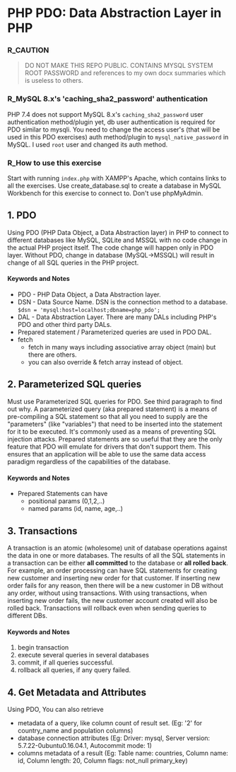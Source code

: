 # PHP PDO: Data Abstraction Layer in PHP

### R_CAUTION
> DO NOT MAKE THIS REPO PUBLIC. CONTAINS MYSQL SYSTEM ROOT PASSWORD and references to my own docx summaries which is useless to others.

### R_MySQL 8.x's 'caching_sha2_password' authentication
PHP 7.4 does not support MySQL 8.x's ```caching_sha2_password``` user authentication method/plugin yet, db user authentication is required for PDO similar to mysqli. You need to change the access user's (that will be used in this PDO exercises) auth method/plugin to ```mysql_native_password``` in MySQL. I used ```root``` user and changed its auth method.

### R_How to use this exercise
Start with running ```index.php``` with XAMPP's Apache, which contains links to all the exercises. Use create_database.sql to create a database in MySQL Workbench for this exercise to connect to. Don't use phpMyAdmin. 

## 1. PDO 
Using PDO (PHP Data Object, a Data Abstraction layer) in PHP to connect to different databases like MySQL, SQLite and MSSQL with no code change in the actual PHP project itself. The code change will happen only in PDO layer. Without PDO, change in database (MySQL->MSSQL) will result in change of all SQL queries in the PHP project.

#### Keywords and Notes
- PDO - PHP Data Object, a Data Abstraction layer.
- DSN - Data Source Name. DSN is the connection method to a database. ```$dsn = 'mysql:host=localhost;dbname=php_pdo';```
- DAL - Data Abstraction Layer. There are many DALs including PHP's PDO and other third party DALs.
- Prepared statement / Parameterized queries are used in PDO DAL.
- fetch 
  - fetch in many ways including associative array object (main) but there are others.
  - you can also override & fetch array instead of object.

 ## 2. Parameterized SQL queries
 Must use Parameterized SQL queries for PDO. See third paragraph to find out why.
 A parameterized query (aka prepared statement) is a means of pre-compiling a SQL statement so that all you need to supply are the "parameters" (like "variables") that need to be inserted into the statement for it to be executed. It's commonly used as a means of preventing SQL injection attacks.
 Prepared statements are so useful that they are the only feature that PDO will emulate for drivers that don't support them. This ensures that an application will be able to use the same data access paradigm regardless of the capabilities of the database.

#### Keywords and Notes
- Prepared Statements can have
  - positional params (0,1,2,..)
  - named params (id, name, age,..)

## 3. Transactions
 A transaction is an atomic (wholesome) unit of database operations against the data in one or more databases. The results of all the SQL statements in a transaction can be either **all committed** to the database or **all rolled back**.
 For example, an order processing can have SQL statements for creating new customer and inserting new order for that customer. If inserting new order fails for any reason, then there will be a new customer in DB without any order, without using transactions. With using transactions, when inserting new order fails, the new customer account created will also be rolled back. 
 Transactions will rollback even when sending queries to different DBs.

#### Keywords and Notes
1. begin transaction
2. execute several queries in several databases
3. commit, if all queries successful.
4. rollback all queries, if any query failed.

## 4. Get Metadata and Attributes
Using PDO, You can also retrieve
- metadata of a query, like column count of result set. (Eg: '2' for country_name and population columns)
- database connection attributes (Eg: Driver: mysql, Server version: 5.7.22-0ubuntu0.16.04.1, Autocommit mode: 1)
- columns metadata of a result (Eg: Table name: countries, Column name: id, Column length: 20, Column flags: not_null primary_key)
